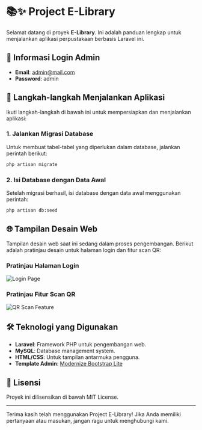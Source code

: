 # 📚✨ Project E-Library

Selamat datang di proyek **E-Library**. Ini adalah panduan lengkap untuk menjalankan aplikasi perpustakaan berbasis Laravel ini.

## 🔐 Informasi Login Admin

- **Email**: admin@mail.com
- **Password**: admin

## 🚀 Langkah-langkah Menjalankan Aplikasi

Ikuti langkah-langkah di bawah ini untuk mempersiapkan dan menjalankan aplikasi:

### 1. Jalankan Migrasi Database

Untuk membuat tabel-tabel yang diperlukan dalam database, jalankan perintah berikut:
```bash
php artisan migrate
```

### 2. Isi Database dengan Data Awal

Setelah migrasi berhasil, isi database dengan data awal menggunakan perintah:
```bash
php artisan db:seed
```

## 🌐 Tampilan Desain Web

Tampilan desain web saat ini sedang dalam proses pengembangan. Berikut adalah pratinjau desain untuk halaman login dan fitur scan QR:

### Pratinjau Halaman Login
![Login Page](https://github.com/muhSalfazi/project_E-library/assets/121502387/6674d9c5-a120-451a-9057-c1c30d30c603)

### Pratinjau Fitur Scan QR
![QR Scan Feature](https://github.com/muhSalfazi/project_E-library/assets/121502387/7a6773ca-d9f5-46c4-b77c-f671b3b4bfbb)

## 🛠️ Teknologi yang Digunakan

- **Laravel**: Framework PHP untuk pengembangan web.
- **MySQL**: Database management system.
- **HTML/CSS**: Untuk tampilan antarmuka pengguna.
- **Template Admin**: [Modernize Bootstrap Lite](https://demos.adminmart.com/free/bootstrap/modernize-bootstrap-lite/src/html/index.html)

## 📜 Lisensi

Proyek ini dilisensikan di bawah MIT License.

---

Terima kasih telah menggunakan Project E-Library! Jika Anda memiliki pertanyaan atau masukan, jangan ragu untuk menghubungi kami.
